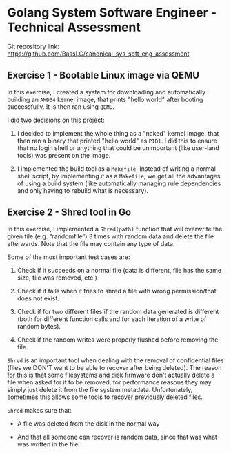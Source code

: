 # Golang System Software Engineer - Technical Assessment
Git repository link: https://github.com/BassLC/canonical_sys_soft_eng_assessment

## Exercise 1 - Bootable Linux image via QEMU
In this exercise, I created a system for downloading and automatically
building an `AMD64` kernel image, that prints "hello world" after
booting successfully. It is then ran using `QEMU`.

I did two decisions on this project:

1. I decided to implement the whole thing as a "naked" kernel image,
that then ran a binary that printed "hello world" as `PID1`. I did this
to ensure that no login shell or anything that could be unimportant
(like user-land tools) was present on the image.

2. I implemented the build tool as a `Makefile`. Instead of writing a
normal shell script, by implementing it as a `Makefile`, we get all the
advantages of using a build system (like automatically managing rule
dependencies and only having to rebuild what is necessary).

## Exercise 2 - Shred tool in Go
In this exercise, I implemented a `Shred(path)` function that will
overwrite the given file (e.g. “randomfile”) 3 times with random data
and delete the file afterwards. Note that the file may contain any
type of data.

Some of the most important test cases are:

1. Check if it succeeds on a normal file (data is different, file has the same size, file was removed, etc.)

2. Check if it fails when it tries to shred a file with wrong
   permission/that does not exist.

3. Check if for two different files if the random data generated is
   different (both for different function calls and for each iteration
   of a write of random bytes).

4. Check if the random writes were properly flushed before removing
   the file.
   
`Shred` is an important tool when dealing with the removal of
confidential files (files we DON'T want to be able to recover after
being deleted). The reason for this is that some filesystems and disk
firmware don't actually delete a file when asked for it to be removed;
for performance reasons they may simply just delete it from the file
system metadata. Unfortunately, sometimes this allows some tools to
recover previously deleted files. 

`Shred` makes sure that:

- A file was deleted from the disk in the normal way

- And that all someone can recover is random data, since that was what
  was written in the file.
